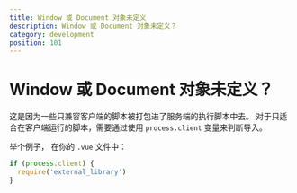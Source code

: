 ```yaml
---
title: Window 或 Document 对象未定义
description: Window 或 Document 对象未定义？
category: development
position: 101
---
```


# Window 或 Document 对象未定义？

这是因为一些只兼容客户端的脚本被打包进了服务端的执行脚本中去。
对于只适合在客户端运行的脚本，需要通过使用 `process.client` 变量来判断导入。

举个例子， 在你的 `.vue` 文件中：

```js
if (process.client) {
  require('external_library')
}
```
